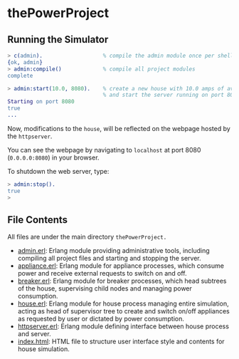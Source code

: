 # thePowerProject

## Running the Simulator
```erlang
> c(admin).                   % compile the admin module once per shell
{ok, admin}
> admin:compile()             % compile all project modules
complete

> admin:start(10.0, 8080).    % create a new house with 10.0 amps of available current
                              % and start the server running on port 8080
Starting on port 8080
true
...

```
Now, modifications to the `house`, will be reflected on
the webpage hosted by the `httpserver`.

You can see the webpage by navigating to `localhost` at port 8080 
(`0.0.0.0:8080`) in your browser.

To shutdown the web server, type:
``` erlang
> admin:stop().
true
>
```

## File Contents
All files are under the main directory `thePowerProject.`

- [admin.erl](admin.erl): Erlang module providing administrative tools,
    including compiling all project files and starting and stopping the server.
- [appliance.erl](appliance.erl): Erlang module for appliance processes, which
    consume power and receive external requests to switch on and off.
- [breaker.erl](breaker.erl): Erlang module for breaker processes, which head 
    subtrees of the house, supervising child nodes and managing power 
    consumption.
- [house.erl](house.erl): Erlang module for house process managing entire 
    simulation, acting as head of supervisor tree to create and switch on/off
    appliances as requested by user or dictated by power consumption.
- [httpserver.erl](httpserver.erl): Erlang module defining interface between 
    house process and server. 
- [index.html](index.html): HTML file to structure user interface style and 
    contents for house simulation.

